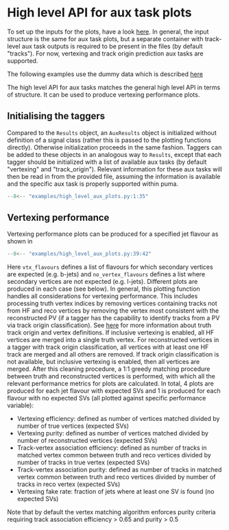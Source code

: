 # High level API for aux task plots

To set up the inputs for the plots, have a look [here](./index.md). In general, the input structure is the same
for aux task plots, but a separate container with track-level aux task outputs is required to be present in the
files (by default "tracks"). For now, vertexing and track origin prediction aux tasks are supported.

The following examples use the dummy data which is described [here](./dummy_data.md)

The high level API for aux tasks matches the general high level API in terms of structure. It can be used to
produce vertexing performance plots.


## Initialising the taggers

Compared to the `Results` object, an `AuxResults` object is initialized without definition of a signal class (rather
this is passed to the plotting functions directly). Otherwise initialization proceeds in the same fashion. Taggers
can be added to these objects in an analogous way to `Results`, except that each tagger should be initialized with
a list of available aux tasks (by default "vertexing" and "track_origin"). Relevant information for these aux tasks
will then be read in from the provided file, assuming the information is available and the specific aux task is
properly supported within puma.

```py
--8<-- "examples/high_level_aux_plots.py:1:35"
```


## Vertexing performance

Vertexing performance plots can be produced for a specified jet flavour as shown in
```py
--8<-- "examples/high_level_aux_plots.py:39:42"
```
Here ```vtx_flavours``` defines a list of flavours for which secondary vertices are expected (e.g. b-jets)
and ```no_vertex_flavours``` defines a list where secondary vertices are not expected (e.g. l-jets). Different
plots are produced in each case (see below). In general, this plotting function handles all considerations
for vertexing performance. This includes processing truth vertex indices by removing vertices containing tracks
not from HF and reco vertices by removing the vertex most consistent with the reconstructed PV (if a tagger has
the capability to identify tracks from a PV via track origin classification). See
[here](https://ftag.docs.cern.ch/algorithms/labelling/track_labels/) for more information about truth track
origin and vertex definitions. If inclusive vertexing is enabled, all HF vertices are merged into a single
truth vertex. For reconstructed vertices in a tagger with track origin classification, all vertices with at
least one HF track are merged and all others are removed. If track origin classification is not available, but
inclusive vertexing is enabled, then all vertices are merged. After this cleaning procedure, a 1:1 greedy matching
procedure between truth and reconstructed vertices is performed, with which all the relevant performance metrics
for plots are calculated. In total, 4 plots are produced for each jet flavour with expected SVs and 1 is produced
for each flavour with no expected SVs (all plotted against specific performance variable):

* Vertexing efficiency: defined as number of vertices matched divided by number of true vertices (expected SVs)
* Vertexing purity: defined as number of vertices matched divided by number of reconstructed vertices (expected SVs)
* Track-vertex association efficiency: defined as number of tracks in matched vertex common between truth and
reco vertices divided by number of tracks in true vertex (expected SVs)
* Track-vertex association purity: defined as number of tracks in matched vertex common between truth and reco
vertices divided by number of tracks in reco vertex (expected SVs)
* Vertexing fake rate: fraction of jets where at least one SV is found (no expected SVs)

Note that by default the vertex matching algorithm enforces purity criteria requiring track association
efficiency > 0.65 and purity > 0.5
